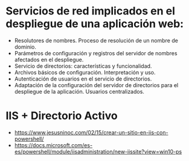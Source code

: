# Servicios de red implicados en el despliegue de una aplicación web:
- Resolutores de nombres. Proceso de resolución de un nombre de dominio.
- Parámetros de configuración y registros del servidor de nombres afectados en el despliegue.
- Servicio de directorios: características y funcionalidad.
- Archivos básicos de configuración. Interpretación y uso.
- Autenticación de usuarios en el servicio de directorios.
- Adaptación de la configuración del servidor de directorios para el despliegue de la aplicación. Usuarios centralizados.

# IIS + Directorio Activo
* https://www.jesusninoc.com/02/15/crear-un-sitio-en-iis-con-powershell/
* https://docs.microsoft.com/es-es/powershell/module/iisadministration/new-iissite?view=win10-ps

